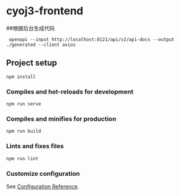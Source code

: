 # cyoj3-frontend

##根据后台生成代码

```shell
 openapi --input http://localhost:8121/api/v2/api-docs --output ./generated --client axios
```
## Project setup
```
npm install
```

### Compiles and hot-reloads for development
```
npm run serve
```

### Compiles and minifies for production
```
npm run build
```

### Lints and fixes files
```
npm run lint
```

### Customize configuration
See [Configuration Reference](https://cli.vuejs.org/config/).

